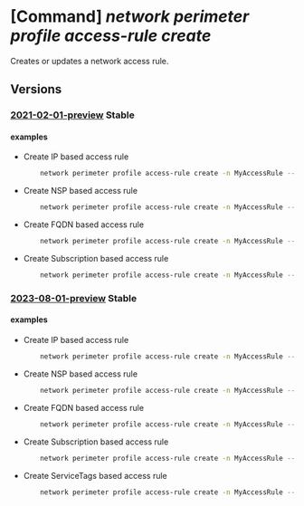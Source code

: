 # [Command] _network perimeter profile access-rule create_

Creates or updates a network access rule.

## Versions

### [2021-02-01-preview](/Resources/mgmt-plane/L3N1YnNjcmlwdGlvbnMve30vcmVzb3VyY2Vncm91cHMve30vcHJvdmlkZXJzL21pY3Jvc29mdC5uZXR3b3JrL25ldHdvcmtzZWN1cml0eXBlcmltZXRlcnMve30vcHJvZmlsZXMve30vYWNjZXNzcnVsZXMve30=/2021-02-01-preview.xml) **Stable**

<!-- mgmt-plane /subscriptions/{}/resourcegroups/{}/providers/microsoft.network/networksecurityperimeters/{}/profiles/{}/accessrules/{} 2021-02-01-preview -->

#### examples

- Create IP based access rule
    ```bash
        network perimeter profile access-rule create -n MyAccessRule --profile-name MyProfile --perimeter-name MyPerimeter -g MyResourceGroup --address-prefixes "[10.10.0.0/16]"
    ```

- Create NSP based access rule
    ```bash
        network perimeter profile access-rule create -n MyAccessRule --profile-name MyProfile --perimeter-name MyPerimeter -g MyResourceGroup --nsp "[{id:<NSP_ARM_ID>}]"
    ```

- Create FQDN based access rule
    ```bash
        network perimeter profile access-rule create -n MyAccessRule --profile-name MyProfile --perimeter-name MyPerimeter -g MyResourceGroup --fqdn "['www.abc.com', 'www.google.com']" --direction "Outbound"
    ```

- Create Subscription based access rule
    ```bash
        network perimeter profile access-rule create -n MyAccessRule --profile-name MyProfile --perimeter-name MyPerimeter -g MyResourceGroup --subscriptions [0].id="<SubscriptionID1>" [1].id="<SubscriptionID2>"
    ```

### [2023-08-01-preview](/Resources/mgmt-plane/L3N1YnNjcmlwdGlvbnMve30vcmVzb3VyY2Vncm91cHMve30vcHJvdmlkZXJzL21pY3Jvc29mdC5uZXR3b3JrL25ldHdvcmtzZWN1cml0eXBlcmltZXRlcnMve30vcHJvZmlsZXMve30vYWNjZXNzcnVsZXMve30=/2023-08-01-preview.xml) **Stable**

<!-- mgmt-plane /subscriptions/{}/resourcegroups/{}/providers/microsoft.network/networksecurityperimeters/{}/profiles/{}/accessrules/{} 2023-08-01-preview -->

#### examples

- Create IP based access rule
    ```bash
        network perimeter profile access-rule create -n MyAccessRule --profile-name MyProfile --perimeter-name MyPerimeter -g MyResourceGroup --address-prefixes "[10.10.0.0/16]"
    ```

- Create NSP based access rule
    ```bash
        network perimeter profile access-rule create -n MyAccessRule --profile-name MyProfile --perimeter-name MyPerimeter -g MyResourceGroup --nsp "[{id:<NSP_ARM_ID>}]"
    ```

- Create FQDN based access rule
    ```bash
        network perimeter profile access-rule create -n MyAccessRule --profile-name MyProfile --perimeter-name MyPerimeter -g MyResourceGroup --fqdn "['www.abc.com', 'www.google.com']" --direction "Outbound"
    ```

- Create Subscription based access rule
    ```bash
        network perimeter profile access-rule create -n MyAccessRule --profile-name MyProfile --perimeter-name MyPerimeter -g MyResourceGroup --subscriptions [0].id="<SubscriptionID1>" [1].id="<SubscriptionID2>"
    ```

- Create ServiceTags based access rule
    ```bash
        network perimeter profile access-rule create -n MyAccessRule --profile-name MyProfile --perimeter-name MyPerimeter -g MyResourceGroup --service-tags  "['st1'']" direction "Inbound"
    ```
